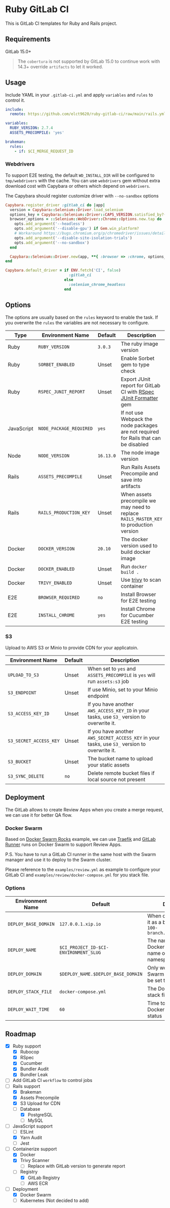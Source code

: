 Ruby GitLab CI
===

This is GitLab CI templates for Ruby and Rails project.

## Requirements

GitLab 15.0+

> The `cobertura` is not supported by GitLab 15.0 to continue work with 14.3+ override `artifacts` to let it worked.

## Usage

Include YAML in your `.gitlab-ci.yml` and apply `variables` and `rules` to control it.

```yaml
include:
  remote: https://github.com/elct9620/ruby-gitlab-ci/raw/main/rails.yml

variables:
  RUBY_VERSION: 2.7.4
  ASSETS_PRECOMPILE: 'yes'

brakeman:
  rules:
    - if: $CI_MERGE_REQUEST_ID
```

### Webdrivers

To support E2E testing, the default `WD_INSTALL_DIR` will be configured to `tmp/webdrivers` with the cache. You can use `webdrivers` gem without extra download cost with Capybara or others which depend on `webdrivers`.

The Capybara should register customize driver with `--no-sandbox` options

```ruby
Capybara.register_driver :gitlab_ci do |app|
  version = Capybara::Selenium::Driver.load_selenium
  options_key = Capybara::Selenium::Driver::CAPS_VERSION.satisfied_by?(version) ? :capabilities : :options
  browser_options = ::Selenium::WebDriver::Chrome::Options.new.tap do |opts|
    opts.add_argument('--headless')
    opts.add_argument('--disable-gpu') if Gem.win_platform?
    # Workaround https://bugs.chromium.org/p/chromedriver/issues/detail?id=2650&q=load&sort=-id&colspec=ID%20Status%20Pri%20Owner%20Summary
    opts.add_argument('--disable-site-isolation-trials')
    opts.add_argument('--no-sandbox')
  end

  Capybara::Selenium::Driver.new(app, **{ :browser => :chrome, options_key => browser_options })
end

Capybara.default_driver = if ENV.fetch('CI', false)
                            :gitlab_ci
                          else
                            :selenium_chrome_headless
                          end
```

## Options

The options are usually based on the `rules` keyword to enable the task. If you overwrite the `rules` the variables are not necessary to configure.

| Type       | Environment Name        | Default   | Description                                                                                                       |
|------------|-------------------------|-----------|-------------------------------------------------------------------------------------------------------------------|
| Ruby       | `RUBY_VERSION`          | `3.0.3`   | The ruby image version                                                                                            |
| Ruby       | `SORBET_ENABLED`        | Unset     | Enable Sorbet gem to type check                                                                                   |
| Ruby       | `RSPEC_JUNIT_REPORT`    | Unset     | Export JUnit report for GitLab CI with [RSpec JUnit Formatter](https://github.com/sj26/rspec_junit_formatter) gem |
| JavaScript | `NODE_PACKAGE_REQUIRED` | `yes`     | If not use Webpack the node packages are not required for Rails that can be disabled                              |
| Node       | `NODE_VERSION`          | `16.13.0` | The node image version                                                                                            |
| Rails      | `ASSETS_PRECOMPILE`     | Unset     | Run Rails Assets Precompile and save into artifacts                                                               |
| Rails      | `RAILS_PRODUCTION_KEY`  | Unset     | When assets precompile we may need to replace `RAILS_MASTER_KEY` to production version                            |
| Docker     | `DOCKER_VERSION`        | `20.10`   | The docker version used to build docker image                                                                     |
| Docker     | `DOCKER_ENABLED`        | Unset     | Run `docker build .`                                                                                              |
| Docker     | `TRIVY_ENABLED`         | Unset     | Use [trivy](https://github.com/aquasecurity/trivy) to scan container                                              |
| E2E        | `BROWSER_REQUIRED`      | `no`      | Install Browser for E2E testing                                                                                   |
| E2E        | `INSTALL_CHROME`        | `yes`     | Install Chrome for Cucumber E2E testing                                                                           |

### S3

Upload to AWS S3 or Minio to provide CDN for your applicatoin.

| Environment Name       | Default | Description                                                                                   |
|------------------------|---------|-----------------------------------------------------------------------------------------------|
| `UPLOAD_TO_S3`         | Unset   | When set to `yes` and `ASSETS_PRECOMPILE` is `yes` will run `assets:s3` job                   |
| `S3_ENDPOINT`          | Unset   | If use Minio, set to your Minio endpoint                                                      |
| `S3_ACCESS_KEY_ID`     | Unset   | If you have another `AWS_ACCESS_KEY_ID` in your tasks, use `S3_` version to overwrite it.     |
| `S3_SECRET_ACCESS_KEY` | Unset   | If you have another `AWS_SECRET_ACCESS_KEY` in your tasks, use `S3_` version to overwrite it. |
| `S3_BUCKET`            | Unset   | The bucket name to upload your static assets                                                  |
| `S3_SYNC_DELETE`       | `no`    | Delete remote bucket files if local source not present                                        |

## Deployment

The GitLab allows to create Review Apps when you create a merge request, we can use it for better QA flow.

### Docker Swarm

Based on [Docker Swarm Rocks](https://dockerswarm.rocks/) example, we can use [Traefik](https://dockerswarm.rocks/traefik/) and [GitLab Runner](https://dockerswarm.rocks/gitlab-ci/) runs on Docker Swarm to support Review Apps.

P.S. You have to run a GitLab CI runner in the same host with the Swarm manager and use it to deploy to the Swarm cluster.

Please reference to the `examples/review.yml` as example to configure your GitLab CI and `examples/review/docker-compose.yml` for you stack file.

### Options

| Environment Name     | Default                               | Description                                                                     |
|----------------------|---------------------------------------|---------------------------------------------------------------------------------|
| `DEPLOY_BASE_DOMAIN` | `127.0.0.1.xip.io`                    | When deploy we will use it as a base domain, e.g. `100-branch.127.0.0.1.xip.io` |
| `DEPLOY_NAME`        | `$CI_PROJECT_ID-$CI-ENVIRONMENT_SLUG` | The name used to be Docker Swarm stack name or Kubernetes namespace             |
| `DEPLOY_DOMAIN`      | `$DEPLOY_NAME.$DEPLOY_BASE_DOMAIN`    | Only work for Docker Swarm with Traefik will be set to environment url          |
| `DEPLOY_STACK_FILE`  | `docker-compose.yml`                  | The Docker Swarm stack file for deployment                                      |
| `DEPLOY_WAIT_TIME`   | `60`                                  | Time to wait for check Docker Swarm deploy status                               |

## Roadmap

* [x] Ruby support
  * [x] Rubocop
  * [x] RSpec
  * [x] Cucumber
  * [x] Bundler Audit
  * [x] Bundler Leak
* [ ] Add GitLab CI `workflow` to control jobs
* [ ] Rails support
  * [x] Brakeman
  * [x] Assets Precompile
  * [x] S3 Upload for CDN
  * [ ] Database
    * [x] PostgreSQL
    * [ ] MySQL
* [ ] JavaScript support
  * [ ] ESLint
  * [x] Yarn Audit
  * [ ] Jest
* [ ] Containerize support
  * [x] Docker
  * [x] Trivy Scanner
    * [ ] Replace with GitLab version to generate report
  * [ ] Registry
    * [x] GitLab Registry
    * [ ] AWS ECR
* [ ] Deployment
  * [x] Docker Swarm
  * [ ] Kubernetes (Not decided to add)
